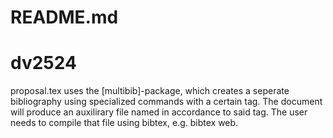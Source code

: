 # README.md

dv2524
======

proposal.tex uses the [multibib]-package, which creates a seperate bibliography using specialized commands with a certain tag. The document will produce an auxilirary file named in accordance to said tag. The user needs to compile that file using bibtex, e.g. bibtex web.
